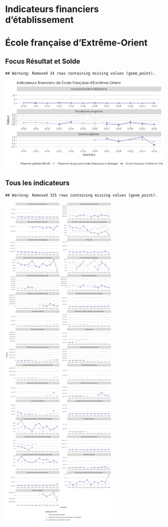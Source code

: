 Indicateurs financiers d’établissement
================

# École française d’Extrême-Orient

## Focus Résultat et Solde

    ## Warning: Removed 24 rows containing missing values (geom_point).

![](école_française_d_extrême_orient_files/figure-gfm/etab.focus-1.png)<!-- -->

## Tous les indicateurs

    ## Warning: Removed 325 rows containing missing values (geom_point).

![](école_française_d_extrême_orient_files/figure-gfm/etab-1.png)<!-- -->
